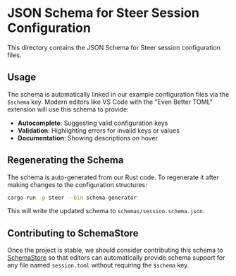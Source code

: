 # JSON Schema for Steer Session Configuration

This directory contains the JSON Schema for Steer session configuration files.

## Usage

The schema is automatically linked in our example configuration files via the `$schema` key. Modern editors like VS Code with the "Even Better TOML" extension will use this schema to provide:

- **Autocomplete**: Suggesting valid configuration keys
- **Validation**: Highlighting errors for invalid keys or values  
- **Documentation**: Showing descriptions on hover

## Regenerating the Schema

The schema is auto-generated from our Rust code. To regenerate it after making changes to the configuration structures:

```bash     
cargo run -p steer --bin schema-generator
```

This will write the updated schema to `schemas/session.schema.json`.

## Contributing to SchemaStore

Once the project is stable, we should consider contributing this schema to [SchemaStore](https://www.schemastore.org/json/) so that editors can automatically provide schema support for any file named `session.toml` without requiring the `$schema` key.